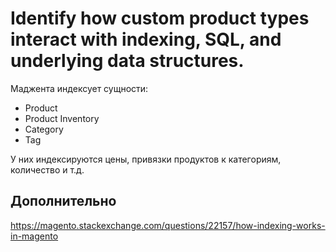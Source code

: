 # Identify how custom product types interact with indexing, SQL, and underlying data structures.

Маджента индексует сущности:

  * Product
  * Product Inventory
  * Category
  * Tag

У них индексируются цены, привязки продуктов к категориям, количество и т.д.

## Дополнительно

https://magento.stackexchange.com/questions/22157/how-indexing-works-in-magento
